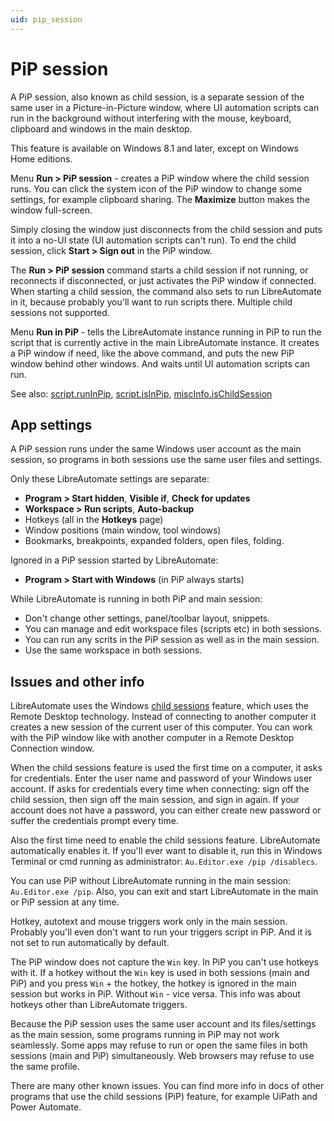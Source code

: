 ```yaml
---
uid: pip_session
---
```


# PiP session

A PiP session, also known as child session, is a separate session of the same user in a Picture-in-Picture window, where UI automation scripts can run in the background without interfering with the mouse, keyboard, clipboard and windows in the main desktop.

This feature is available on Windows 8.1 and later, except on Windows Home editions.

Menu **Run > PiP session** - creates a PiP window where the child session runs. You can click the system icon of the PiP window to change some settings, for example clipboard sharing. The **Maximize** button makes the window full-screen.

Simply closing the window just disconnects from the child session and puts it into a no-UI state (UI automation scripts can't run). To end the child session, click **Start > Sign out** in the PiP window.

The **Run > PiP session** command starts a child session if not running, or reconnects if disconnected, or just activates the PiP window if connected. When starting a child session, the command also sets to run LibreAutomate in it, because probably you'll want to run scripts there. Multiple child sessions not supported.

Menu **Run in PiP** - tells the LibreAutomate instance running in PiP to run the script that is currently active in the main LibreAutomate instance. It creates a PiP window if need, like the above command, and puts the new PiP window behind other windows. And waits until UI automation scripts can run.

See also: [script.runInPip](), [script.isInPip](), [miscInfo.isChildSession]()

## App settings
A PiP session runs under the same Windows user account as the main session, so programs in both sessions use the same user files and settings.

Only these LibreAutomate settings are separate:
- **Program > Start hidden**, **Visible if**, **Check for updates**
- **Workspace > Run scripts**, **Auto-backup**
- Hotkeys (all in the **Hotkeys** page)
- Window positions (main window, tool windows)
- Bookmarks, breakpoints, expanded folders, open files, folding.

Ignored in a PiP session started by LibreAutomate:
- **Program > Start with Windows** (in PiP always starts)

While LibreAutomate is running in both PiP and main session:
- Don't change other settings, panel/toolbar layout, snippets.
- You can manage and edit workspace files (scripts etc) in both sessions.
- You can run any scrits in the PiP session as well as in the main session.
- Use the same workspace in both sessions.

## Issues and other info
LibreAutomate uses the Windows [child sessions](https://learn.microsoft.com/en-us/windows/win32/termserv/child-sessions) feature, which uses the Remote Desktop technology. Instead of connecting to another computer it creates a new session of the current user of this computer. You can work with the PiP window like with another computer in a Remote Desktop Connection window.

When the child sessions feature is used the first time on a computer, it asks for credentials. Enter the user name and password of your Windows user account. If asks for credentials every time when connecting: sign off the child session, then sign off the main session, and sign in again. If your account does not have a password, you can either create new password or suffer the credentials prompt every time.

Also the first time need to enable the child sessions feature. LibreAutomate automatically enables it. If you'll ever want to disable it, run this in Windows Terminal or cmd running as administrator: `Au.Editor.exe /pip /disablecs`.

You can use PiP without LibreAutomate running in the main session: `Au.Editor.exe /pip`. Also, you can exit and start LibreAutomate in the main or PiP session at any time.

Hotkey, autotext and mouse triggers work only in the main session. Probably you'll even don't want to run your triggers script in PiP. And it is not set to run automatically by default.

The PiP window does not capture the `Win` key. In PiP you can't use hotkeys with it. If a hotkey without the `Win` key is used in both sessions (main and PiP) and you press `Win` + the hotkey, the hotkey is ignored in the main session but works in PiP. Without `Win` - vice versa. This info was about hotkeys other than LibreAutomate triggers.

Because the PiP session uses the same user account and its files/settings as the main session, some programs running in PiP may not work seamlessly. Some apps may refuse to run or open the same files in both sessions (main and PiP) simultaneously. Web browsers may refuse to use the same profile.

There are many other known issues. You can find more info in docs of other programs that use the child sessions (PiP) feature, for example UiPath and Power Automate.

